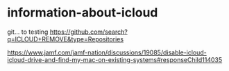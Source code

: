 # information-about-icloud
git... to testing
https://github.com/search?q=ICLOUD+REMOVE&type=Repositories

https://www.jamf.com/jamf-nation/discussions/19085/disable-icloud-icloud-drive-and-find-my-mac-on-existing-systems#responseChild114035
